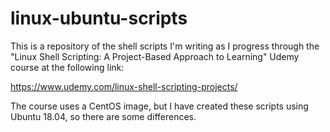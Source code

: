 # linux-ubuntu-scripts

This is a repository of the shell scripts I'm writing as I progress through the "Linux Shell Scripting: A Project-Based Approach to Learning" Udemy course at the following link:

https://www.udemy.com/linux-shell-scripting-projects/

The course uses a CentOS image, but I have created these scripts using Ubuntu 18.04, so there are some differences.

